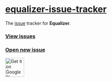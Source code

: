 [equalizer-issue-tracker][I]
===

The [issue][I] tracker for **Equalizer**.

### [View issues][I]
### [Open new issue][N]

<a href="https://play.google.com/store/apps/details?id=eu.pinpong.equalizer">
	<img alt="Get it on Google Play" src="https://play.google.com/intl/en_us/badges/images/generic/en-play-badge.png" height="60" />
</a>

[I]: https://github.com/pinpong/equalizer-issue-tracker/issues
[N]: https://github.com/pinpong/equalizer-issue-tracker/issues/new
